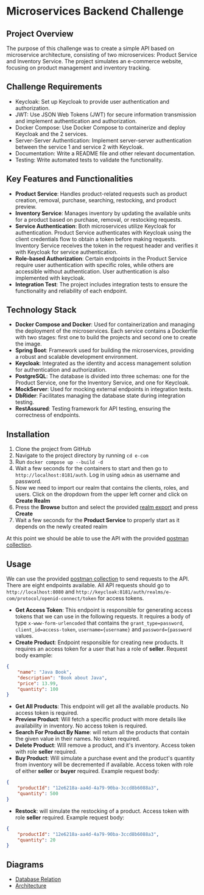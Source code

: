 # Microservices Backend Challenge

## Project Overview

The purpose of this challenge was to create a simple API based on microservice 
architecture, consisting of two microservices: Product Service and Inventory 
Service. The project simulates an e-commerce website, focusing on product management 
and inventory tracking.

## Challenge Requirements

- Keycloak: Set up Keycloak to provide user authentication and authorization.
- JWT: Use JSON Web Tokens (JWT) for secure information transmission and implement authentication and authorization.
- Docker Compose: Use Docker Compose to containerize and deploy Keycloak and the 2 services.
- Server-Server Authentication: Implement server-server authentication between the service 1 and service 2 with Keycloak.
- Documentation: Write a README file and other relevant documentation.
- Testing: Write automated tests to validate the functionality.

## Key Features and Functionalities

- **Product Service**: Handles product-related requests such as product creation, 
removal, purchase, searching, restocking, and product preview.
- **Inventory Service**: Manages inventory by updating the available units 
for a product based on purchase, removal, or restocking requests.
- **Service Authentication**: Both microservices utilize Keycloak for authentication. 
Product Service authenticates with Keycloak using the client credentials flow to obtain 
a token before making requests. Inventory Service receives the token in the request 
header and verifies it with Keycloak for service authentication.
- **Role-based Authorization**: Certain endpoints in the Product Service require user 
authentication with specific roles, while others are accessible without authentication.
User authentication is also implemented with keycloak.
- **Integration Test**: The project includes integration tests to ensure the functionality 
and reliability of each endpoint.

## Technology Stack

- **Docker Compose and Docker**: Used for containerization and managing the deployment 
of the microservices. Each service contains a Dockerfile with two stages: first one to build
the projects and second one to create the image.
- **Spring Boot**: Framework used for building the microservices, providing a robust 
and scalable development environment.
- **Keycloak**: Integrated as the identity and access management solution for authentication 
and authorization.
- **PostgreSQL**: The database is divided into three schemas: one for the Product Service, one for 
the Inventory Service, and one for Keycloak.
- **MockServer**: Used for mocking external endpoints in integration tests.
- **DbRider**: Facilitates managing the database state during integration testing.
- **RestAssured**: Testing framework for API testing, ensuring the correctness of endpoints.

## Installation

1. Clone the project from GitHub
2. Navigate to the project directory by running `cd e-com`
3. Run `docker compose up --build -d`
4. Wait a few seconds for the containers to start and then go to `http://localhost:8181/auth`. Log in using `admin` 
as username and password.
5. Now we need to import our realm that contains the clients, roles, and users. Click on the dropdown
from the upper left corner and click on **__Create Realm__**
6. Press the **__Browse__** button and select the provided [realm export](./realm-export.json)
and press **__Create__**
7. Wait a few seconds for the **__Product Service__** to properly start as it depends
on the newly created realm

At this point we should be able to use the API with the provided [postman collection](./e-com.postman_collection.json).

## Usage

We can use the provided [postman collection](./e-com.postman_collection.json) to send requests to the API.
There are eight endpoints available. All API requests should go to `http://localhost:8080` and 
`http://keycloak:8181/auth/realms/e-com/protocol/openid-connect/token` for access tokens.
- **Get Access Token**: This endpoint is responsible for generating access tokens that we can
use in the following requests. It requires a body of type `x-www-form-urlencoded` that contains
the `grant_type=password`, `client_id=access-token`, `username={username}` and `password={password`
values.
- **Create Product**: Endpoint responsible for creating new products. It requires an access token
for a user that has a role of **__seller__**. Request body example:
```json
{
    "name": "Java Book",
    "description": "Book about Java",
    "price": 13.99,
    "quantity": 100
}
```
- **Get All Products**: This endpoint will get all the available products. No access token is required.
- **Preview Product**: Will fetch a specific product with more details like availability in inventory.
No access token is required.
- **Search For Product By Name**: will return all the products that contain the given value in their names.
No token required.
- **Delete Product**: Will remove a product, and it's inventory. Access token with role **__seller__**
required.
- **Buy Product**: Will simulate a purchase event and the product's quantity from inventory will be
decremented if available. Access token with role of either **__seller__** or **__buyer__** required. 
Example request body:
```json
{
    "productId": "12e6218a-aa4d-4a79-90ba-3ccd8b6088a3",
    "quantity": 500
}
```
- **Restock**: will simulate the restocking of a product. Access token with role **__seller__**
  required. Example request body:
```json
{
    "productId": "12e6218a-aa4d-4a79-90ba-3ccd8b6088a3",
    "quantity": 20
}
```

## Diagrams

- [Database Relation](./db.png)
- [Architecture](./architecture.png)